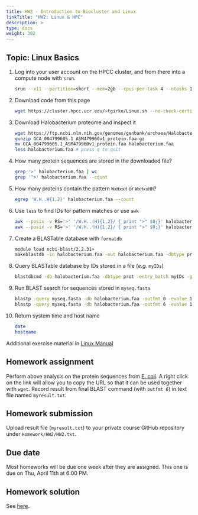 ```yaml
---
title: HW2 - Introduction to Biocluster and Linux
linkTitle: "HW2: Linux & HPC"
description: >
type: docs
weight: 302
---
```


## Topic: Linux Basics

1. Log into your user account on the HPCC cluster, and from there into a compute node with `srun`.

   ```sh
   srun --x11 --partition=short --mem=2gb --cpus-per-task 4 --ntasks 1 --time 1:00:00 --pty bash -l
   ```

2. Download code from this page
    ```sh
    wget https://cluster.hpcc.ucr.edu/~tgirke/Linux.sh --no-check-certificate 
    ```

3. Download Halobacterium proteome and inspect it
    ```sh
    wget https://ftp.ncbi.nlm.nih.gov/genomes/genbank/archaea/Halobacterium_salinarum/all_assembly_versions/GCA_004799605.1_ASM479960v1/GCA_004799605.1_ASM479960v1_protein.faa.gz
    gunzip GCA_004799605.1_ASM479960v1_protein.faa.gz
    mv GCA_004799605.1_ASM479960v1_protein.faa halobacterium.faa
    less halobacterium.faa # press q to quit
    ```

4. How many protein sequences are stored in the downloaded file?
    ```sh
    grep '>' halobacterium.faa | wc
    grep '^>' halobacterium.faa --count
    ```

5. How many proteins contain the pattern `WxHxxH` or `WxHxxHH`?
    ```sh
    egrep 'W.H..H{1,2}' halobacterium.faa --count
    ```

6. Use `less` to find IDs for pattern matches or use `awk`
    ```sh
    awk --posix -v RS='>' '/W.H..(H){1,2}/ { print ">" $0;}' halobacterium.faa | less
    awk --posix -v RS='>' '/W.H..(H){1,2}/ { print ">" $0;}' halobacterium.faa | grep '^>' | cut -c 2- | cut -f 1 -d\ > myIDs
    ```

7. Create a BLASTable database with `formatdb`
    ```sh
    module load ncbi-blast/2.2.31+
    makeblastdb -in halobacterium.faa -out halobacterium.faa -dbtype prot -hash_index -parse_seqids
    ```

8. Query BLASTable database by IDs stored in a file (_e.g._ `myIDs`)
    ```sh
    blastdbcmd -db halobacterium.faa -dbtype prot -entry_batch myIDs -get_dups -out myseq.fasta
    ```

9. Run BLAST search for sequences stored in `myseq.fasta`
    ```sh
    blastp -query myseq.fasta -db halobacterium.faa -outfmt 0 -evalue 1e-6 -out blastp.out
    blastp -query myseq.fasta -db halobacterium.faa -outfmt 6 -evalue 1e-6 -out blastp.tab
    ```

10. Return system time and host name 
    ```sh
    date
    hostname
    ```

Additional exercise material in [Linux Manual](https://hpcc.ucr.edu/manuals_linux-basics_shell.html)

## Homework assignment

Perform above analysis on the protein sequences from [E. coli](https://ftp.ncbi.nlm.nih.gov/genomes/all/GCA/000/008/865/GCA_000008865.2_ASM886v2/GCA_000008865.2_ASM886v2_protein.faa.gz). A right click on the link will allow you to copy the URL so that it can be used together with `wget`. 
Record result from final BLAST command (with `outfmt 6`) in text file named `myresult.txt`.

## Homework submission

Upload result file (`myresult.txt`) to your private course GitHub repository under `Homework/HW2/HW2.txt`.

## Due date

Most homeworks will be due one week after they are assigned. This one is due on Thu, April 11th at 6:00 PM.

## Homework solution

See [here](https://raw.githubusercontent.com/tgirke/GEN242/main/static/custom/hw_solutions/hw2.sh).
